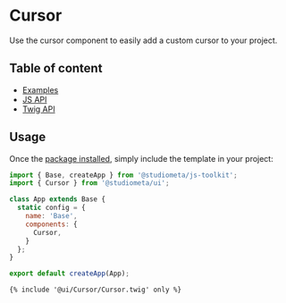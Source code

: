 # Cursor <Badges :texts="badges" />

<script setup>
  import pkg from '@studiometa/ui/Cursor/package.json';
  const badges = [`v${pkg.version}`, 'Twig', 'JS'];
</script>

Use the cursor component to easily add a custom cursor to your project.

## Table of content

- [Examples](./examples.html)
- [JS API](./js-api.html)
- [Twig API](./twig-api.html)

## Usage

Once the [package installed](/guide/installation/), simply include the template in your project:

```js {2,8}
import { Base, createApp } from '@studiometa/js-toolkit';
import { Cursor } from '@studiometa/ui';

class App extends Base {
  static config = {
    name: 'Base',
    components: {
      Cursor,
    }
  };
}

export default createApp(App);
```
```twig
{% include '@ui/Cursor/Cursor.twig' only %}
```
